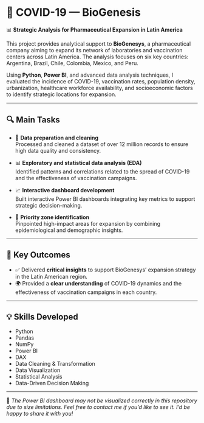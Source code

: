 # 🦠 COVID-19 — BioGenesis

📊 **Strategic Analysis for Pharmaceutical Expansion in Latin America**

This project provides analytical support to **BioGenesys**, a pharmaceutical company aiming to expand its network of laboratories and vaccination centers across Latin America. The analysis focuses on six key countries: Argentina, Brazil, Chile, Colombia, Mexico, and Peru.

Using **Python**, **Power BI**, and advanced data analysis techniques, I evaluated the incidence of COVID-19, vaccination rates, population density, urbanization, healthcare workforce availability, and socioeconomic factors to identify strategic locations for expansion.

---

## 🔍 Main Tasks

- 🧹 **Data preparation and cleaning**  
  Processed and cleaned a dataset of over 12 million records to ensure high data quality and consistency.

- 📊 **Exploratory and statistical data analysis (EDA)**  
  Identified patterns and correlations related to the spread of COVID-19 and the effectiveness of vaccination campaigns.

- 📈 **Interactive dashboard development**  
  Built interactive Power BI dashboards integrating key metrics to support strategic decision-making.

- 📍 **Priority zone identification**  
  Pinpointed high-impact areas for expansion by combining epidemiological and demographic insights.

---

## 🎯 Key Outcomes

- ✅ Delivered **critical insights** to support BioGenesys’ expansion strategy in the Latin American region.
- 🌍 Provided a **clear understanding** of COVID-19 dynamics and the effectiveness of vaccination campaigns in each country.

---

## 💡 Skills Developed

- Python
- Pandas
- NumPy
- Power BI
- DAX
- Data Cleaning & Transformation
- Data Visualization
- Statistical Analysis
- Data-Driven Decision Making

---

📌 *The Power BI dashboard may not be visualized correctly in this repository due to size limitations. Feel free to contact me if you’d like to see it. I’d be happy to share it with you!*
